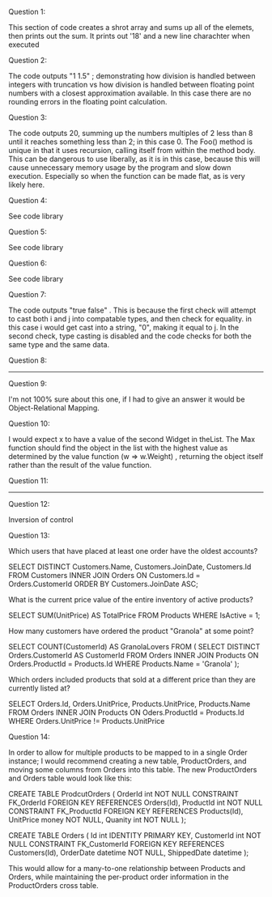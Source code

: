 Question 1:

This section of code creates a shrot array and sums up all of the elemets, then prints out the sum. It prints out '18' and a new line charachter when executed

Question 2:

The code outputs "1 1.5" ; demonstrating how division is handled between integers with truncation vs how division is handled between floating point numbers with a closest approximation available. In this case there are no rounding errors in the floating point calculation.

Question 3:

The code outputs 20, summing up the numbers multiples of 2 less than 8 until it reaches something less than 2; in this case 0. The Foo() method is unique in that it uses recursion, calling itself from within the method body. This can be dangerous to use liberally, as it is in this case, because this will cause unnecessary memory usage by the program and slow down execution. Especially so when the function can be made flat, as is very likely here.

Question 4:

See code library

Question 5:

See code library

Question 6:

See code library

Question 7:

The code outputs "true false" . This is because the first check will attempt to cast both i and j into compatable types, and then check for equality. in this case i would get cast into a string, "0", making it equal to j. In the second check, type casting is disabled and the code checks for both the same type and the same data.

Question 8:

-----

Question 9:

I'm not 100% sure about this one, if I had to give an answer it would be Object-Relational Mapping. 

Question 10:

I would expect x to have a value of the second Widget in theList. The Max function should find the object in the list with the highest value as determined by the value function (w => w.Weight) , returning the object itself rather than the result of the value function.

Question 11:

-----

Question 12:

Inversion of control

Question 13:


Which users that have placed at least one order have the oldest accounts?

SELECT
    DISTINCT Customers.Name, Customers.JoinDate, Customers.Id
FROM 
    Customers INNER JOIN Orders
    ON Customers.Id = Orders.CustomerId
ORDER BY Customers.JoinDate ASC;


What is the current price value of the entire inventory of active products?

SELECT
    SUM(UnitPrice) AS TotalPrice
FROM Products
WHERE IsActive = 1;

How many customers have ordered the product "Granola" at some point?

SELECT
    COUNT(CustomerId) AS GranolaLovers
FROM (
    SELECT
        DISTINCT Orders.CustomerId AS CustomerId
    FROM
        Orders INNER JOIN Products
        ON Orders.ProductId = Products.Id
    WHERE
        Products.Name = 'Granola'
    );

Which orders included products that sold at a different price than they are currently listed at?

SELECT Orders.Id, Orders.UnitPrice, Products.UnitPrice, Products.Name
FROM
    Orders INNER JOIN Products
    ON Oders.ProductId = Products.Id
WHERE
    Orders.UnitPrice != Products.UnitPrice

Question 14:

In order to allow for multiple products to be mapped to in a single Order instance; I would recommend creating a new table, ProductOrders, and moving some columns from Orders into this table. The new ProductOrders and Orders table would look like this:

CREATE TABLE ProdcutOrders (
    OrderId int NOT NULL CONSTRAINT FK_OrderId FOREIGN KEY REFERENCES Orders(Id),
    ProductId int NOT NULL CONSTRAINT FK_ProductId FOREIGN KEY REFERENCES Products(Id),
    UnitPrice money NOT NULL,
    Quanity int NOT NULL
);

CREATE TABLE Orders (
    Id int IDENTITY PRIMARY KEY,
    CustomerId int NOT NULL CONSTRAINT FK_CustomerId FOREIGN KEY REFERENCES Customers(Id),
    OrderDate datetime NOT NULL,
    ShippedDate datetime
);

This would allow for a many-to-one relationship between Products and Orders, while maintaining the per-product order information in the ProductOrders cross table.


